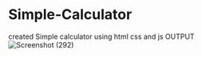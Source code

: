 # Simple-Calculator
created Simple calculator using html css and js 
OUTPUT 
![Screenshot (292)](https://user-images.githubusercontent.com/82010812/226611981-8b580fd9-ae7f-4388-971b-5f91644a82ff.png)

